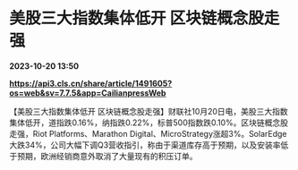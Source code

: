# 美股三大指数集体低开 区块链概念股走强

**2023-10-20 13:50**

**https://api3.cls.cn/share/article/1491605?os=web&sv=7.7.5&app=CailianpressWeb**

【美股三大指数集体低开 区块链概念股走强】财联社10月20日电，美股三大指数集体低开，道指跌0.16%，纳指跌0.22%，标普500指数跌0.10%。区块链概念股走强，Riot Platforms、Marathon Digital、MicroStrategy涨超3%。SolarEdge大跌34%，公司大幅下调Q3营收指引，称由于渠道库存高于预期，以及安装率低于预期，欧洲经销商意外取消了大量现有的积压订单。